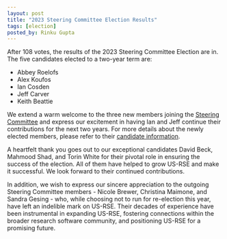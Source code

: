 ```yaml
---
layout: post
title: "2023 Steering Committee Election Results"
tags: [election]
posted_by: Rinku Gupta
---
```


After 108 votes, the results of the 2023 Steering Committee Election are in.  The five candidates elected to a two-year term are:

* Abbey Roelofs
* Alex Koufos
* Ian Cosden
* Jeff Carver
* Keith Beattie

We extend a warm welcome to the three new members joining the [Steering Committee](/about/steering-committee/) and express our excitement in having Ian and Jeff continue their contributions for the next two years. For more details about the newly elected members, please refer to their [candidate information](/2023-11-10-sc-candidates).

A heartfelt thank you goes out to our exceptional candidates David Beck, Mahmood Shad, and Torin White for their pivotal role in ensuring the success of the election. All of them have helped to grow US-RSE and make it successful.  We look forward to their continued contributions.  

In addition, we wish to express our sincere appreciation to the outgoing Steering Committee members - Nicole Brewer, Christina Maimone, and Sandra Gesing - who, while choosing not to run for re-election this year, have left an indelible mark on US-RSE. Their decades of experience have been instrumental in expanding US-RSE, fostering connections within the broader research software community, and positioning US-RSE for a promising future.
